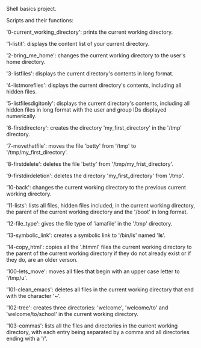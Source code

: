 Shell basics project.


Scripts and their functions:

'0-current_working_directory': prints the current working directory.

'1-listit': displays the content list of your current directory.

'2-bring_me_home': changes the current working directory to the user's home directory.

'3-listfiles': displays the current directory's contents in long format.

'4-listmorefiles': displays the current directory's contents, including all hidden files.

'5-listfilesdigitonly': displays the current directory's contents, including all hidden files  in long format with the user and group IDs displayed numerically.

'6-firstdirectory': creates the directory 'my_first_directory' in the '/tmp' directory.

'7-movethatfile': moves the file 'betty' from '/tmp' to '/tmp/my_first_directory'.

'8-firstdelete': deletes the file 'betty' from '/tmp/my_frist_directory'.

'9-firstdirdeletion': deletes the directory 'my_first_directory' from '/tmp'.

'10-back': changes the current working directory to the previous current working directory.

'11-lists': lists all files, hidden files included, in the current working directory, the parent of the current working directory and the '/boot' in long format.

'12-file_type': gives the file type of 'iamafile' in the '/tmp' directory.

'13-symbolic_link': creates a symbolic link to '/bin/ls' named '__ls__'.

'14-copy_html': copies all the '.htmml' files the current working directory to the parent of the current working directory if they do not already exist or if they do, are an older verson.

'100-lets_move': moves all files that begin with an upper case letter to '/tmp/u'.

'101-clean_emacs': deletes all files in the current working directory that end with the character '~'.

'102-tree': creates three directories: 'welcome', 'welcome/to' and 'welcome/to/school' in the current working directory.

'103-commas': lists all the files and directories in the current working directory, with each entry being separated by a comma and all directories ending with a '/'.
